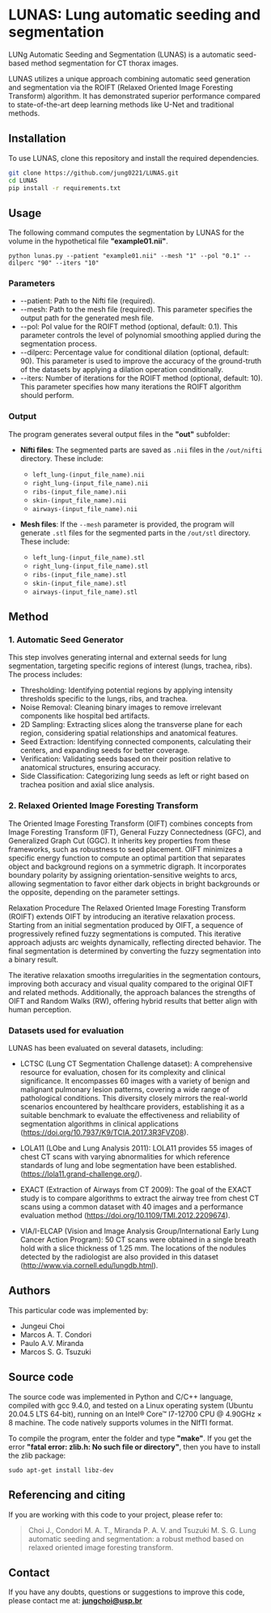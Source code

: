 
# LUNAS: Lung automatic seeding and segmentation

LUNg Automatic Seeding and Segmentation (LUNAS) is a automatic seed-based method segmentation for CT thorax images. 

LUNAS utilizes a unique approach combining automatic seed generation and segmentation via the ROIFT (Relaxed Oriented Image Foresting Transform) algorithm. It has demonstrated superior performance compared to state-of-the-art deep learning methods like U-Net and traditional methods.

## Installation

To use LUNAS, clone this repository and install the required dependencies.

```bash
git clone https://github.com/jung0221/LUNAS.git
cd LUNAS
pip install -r requirements.txt
```

## Usage

The following command computes the segmentation by LUNAS for the volume in the hypothetical file **"example01.nii"**.

```
python lunas.py --patient "example01.nii" --mesh "1" --pol "0.1" --dilperc "90" --iters "10"
```

### Parameters

- --patient: Path to the Nifti file (required).
- --mesh: Path to the mesh file (required). This parameter specifies the output path for the generated mesh file.
- --pol: Pol value for the ROIFT method (optional, default: 0.1). This parameter controls the level of polynomial smoothing applied during the segmentation process.
- --dilperc: Percentage value for conditional dilation (optional, default: 90). This parameter is used to improve the accuracy of the ground-truth of the datasets by applying a dilation operation conditionally.
- --iters: Number of iterations for the ROIFT method (optional, default: 10). This parameter specifies how many iterations the ROIFT algorithm should perform.

### Output

The program generates several output files in the **"out"** subfolder:

- **Nifti files**: The segmented parts are saved as `.nii` files in the `/out/nifti` directory. These include:
  - `left_lung-(input_file_name).nii`
  - `right_lung-(input_file_name).nii`
  - `ribs-(input_file_name).nii`
  - `skin-(input_file_name).nii`
  - `airways-(input_file_name).nii`

- **Mesh files**: If the `--mesh` parameter is provided, the program will generate `.stl` files for the segmented parts in the `/out/stl` directory. These include:
  - `left_lung-(input_file_name).stl`
  - `right_lung-(input_file_name).stl`
  - `ribs-(input_file_name).stl`
  - `skin-(input_file_name).stl`
  - `airways-(input_file_name).stl`


## Method

### 1. Automatic Seed Generator
This step involves generating internal and external seeds for lung segmentation, targeting specific regions of interest (lungs, trachea, ribs). The process includes:

- Thresholding: Identifying potential regions by applying intensity thresholds specific to the lungs, ribs, and trachea.
- Noise Removal: Cleaning binary images to remove irrelevant components like hospital bed artifacts.
- 2D Sampling: Extracting slices along the transverse plane for each region, considering spatial relationships and anatomical features.
- Seed Extraction: Identifying connected components, calculating their centers, and expanding seeds for better coverage.
- Verification: Validating seeds based on their position relative to anatomical structures, ensuring accuracy.
- Side Classification: Categorizing lung seeds as left or right based on trachea position and axial slice analysis.

### 2. Relaxed Oriented Image Foresting Transform

The Oriented Image Foresting Transform (OIFT) combines concepts from Image Foresting Transform (IFT), General Fuzzy Connectedness (GFC), and Generalized Graph Cut (GGC). It inherits key properties from these frameworks, such as robustness to seed placement. OIFT minimizes a specific energy function to compute an optimal partition that separates object and background regions on a symmetric digraph. It incorporates boundary polarity by assigning orientation-sensitive weights to arcs, allowing segmentation to favor either dark objects in bright backgrounds or the opposite, depending on the parameter settings.

Relaxation Procedure
The Relaxed Oriented Image Foresting Transform (ROIFT) extends OIFT by introducing an iterative relaxation process. Starting from an initial segmentation produced by OIFT, a sequence of progressively refined fuzzy segmentations is computed. This iterative approach adjusts arc weights dynamically, reflecting directed behavior. The final segmentation is determined by converting the fuzzy segmentation into a binary result.

The iterative relaxation smooths irregularities in the segmentation contours, improving both accuracy and visual quality compared to the original OIFT and related methods. Additionally, the approach balances the strengths of OIFT and Random Walks (RW), offering hybrid results that better align with human perception.

### Datasets used for evaluation

LUNAS has been evaluated on several datasets, including:

- LCTSC (Lung CT Segmentation Challenge dataset): A comprehensive resource for evaluation, chosen for its complexity and clinical significance. It encompasses 60 images with a variety of benign and malignant pulmonary lesion patterns, covering a wide range of pathological conditions. This diversity closely mirrors the real-world scenarios encountered by healthcare providers, establishing it as a suitable benchmark to evaluate the effectiveness and reliability of segmentation algorithms in clinical applications (https://doi.org/10.7937/K9/TCIA.2017.3R3FVZ08).

- LOLA11 (LObe and Lung Analysis 2011): LOLA11 provides 55 images of chest CT scans with varying abnormalities for which reference standards of lung and lobe segmentation have been established. (https://lola11.grand-challenge.org/). 

- EXACT (Extraction of Airways from CT 2009): The goal of the EXACT study is to compare algorithms to extract the airway tree from chest CT scans using a common dataset with 40 images and a performance evaluation method (https://doi.org/10.1109/TMI.2012.2209674).

- VIA/I-ELCAP (Vision and Image Analysis Group/International Early Lung Cancer Action Program): 50 CT scans were obtained in a single breath hold with a slice thickness of 1.25 mm. The locations of the nodules detected by the radiologist are also provided in this dataset (http://www.via.cornell.edu/lungdb.html).


## Authors

This particular code was implemented by:

- Jungeui Choi
- Marcos A. T. Condori
- Paulo A.V. Miranda
- Marcos S. G. Tsuzuki

## Source code

The source code was implemented in Python and C/C++ language, compiled with gcc 9.4.0, and tested on a Linux operating system (Ubuntu 20.04.5 LTS 64-bit), running on an Intel® Core™ I7-12700 CPU @ 4.90GHz × 8 machine. 
The code natively supports volumes in the NIfTI format.

To compile the program, enter the folder and type **"make"**.
If you get the error **"fatal error: zlib.h: No such file or directory"**, then you have to install the zlib package:

```
sudo apt-get install libz-dev
```

## Referencing and citing
If you are working with this code to your project, please refer to:

> Choi J., Condori M. A. T., Miranda P. A. V. and Tsuzuki M. S. G. Lung automatic seeding and segmentation: a robust method based on relaxed oriented image foresting transform.

## Contact

If you have any doubts, questions or suggestions to improve this code, please contact me at:
**jungchoi@usp.br**

